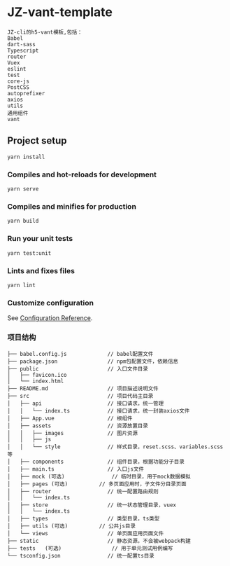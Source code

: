 # JZ-vant-template
```
JZ-cli的h5-vant模板,包括：
Babel
dart-sass
Typescript
router
Vuex
eslint
test
core-js
PostCSS
autoprefixer
axios
utils
通用组件
vant
```
## Project setup
```
yarn install
```

### Compiles and hot-reloads for development
```
yarn serve
```

### Compiles and minifies for production
```
yarn build
```

### Run your unit tests
```
yarn test:unit
```

### Lints and fixes files
```
yarn lint
```

### Customize configuration
See [Configuration Reference](https://cli.vuejs.org/config/).

### 项目结构
```
├── babel.config.js				// babel配置文件
├── package.json				// npm包配置文件，依赖信息
├── public						// 入口文件目录
│   ├── favicon.ico
│   └── index.html
├── README.md				    // 项目描述说明文件
├── src						    // 项目代码主目录
│   ├── api					    // 接口请求，统一管理
│   │   └── index.ts			// 接口请求，统一封装axios文件
│   ├── App.vue				    // 根组件
│   ├── assets				    // 资源放置目录
│   │   ├── images			    // 图片资源
│   │   ├── js					
│   │   └── style			    // 样式目录，reset.scss、variables.scss等
│   ├── components			    // 组件目录，根据功能分子目录
│   ├── main.ts				    // 入口js文件
│   ├── mock (可选)			    // 临时目录，用于mock数据模拟
│   ├── pages (可选)			// 多页面应用时，子文件分目录页面
│   ├── router				    // 统一配置路由规则
│   │   └── index.ts
│   ├── store				    // 统一状态管理目录，vuex
│   │   └── index.ts
│   ├── types				    // 类型目录，ts类型
│   ├── utils (可选)			// 公共js目录
│   └── views				    // 单页面应用页面文件
├── static						// 静态资源，不会被webpack构建
├── tests	(可选)				// 用于单元测试用例编写
└── tsconfig.json				// 统一配置ts目录
```
